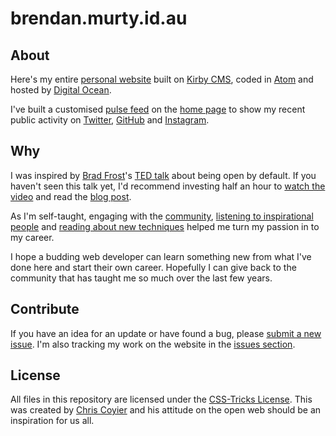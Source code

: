 brendan.murty.id.au
=======

## About ##

Here's my entire [personal website](http://brendan.murty.id.au) built on [Kirby CMS](http://getkirby.com/), coded in [Atom](https://atom.io/) and hosted by [Digital Ocean](http://digitalocean.com).

I've built a customised [pulse feed](https://github.com/brendanmurty/website/tree/master/site/snippets/libs_list.php#L3) on the [home page](https://github.com/brendanmurty/website/tree/master/site/templates/home.php#L9) to show my recent public activity on [Twitter](https://twitter.com/brendanmurty), [GitHub](https://github.com/brendanmurty) and [Instagram](https://instagram.com/brendan.murty).

## Why ##

I was inspired by [Brad Frost](https://github.com/bradfrost)'s [TED talk](https://twitter.com/brad_frost/status/476515058738925568) about being open by default. If you haven't seen this talk yet, I'd recommend investing half an hour to [watch the video](https://www.youtube.com/watch?v=7rW9vTrN6OU) and read the [blog post](http://bradfrostweb.com/blog/post/creative-exhaust/).

As I'm self-taught, engaging with the [community](https://twitter.com/brendanmurty/lists/web-design/members), [listening to inspirational people](http://boagworld.com/show) and [reading about new techniques](https://signalvnoise.com/programming) helped me turn my passion in to my career.

I hope a budding web developer can learn something new from what I've done here and start their own career. Hopefully I can give back to the community that has taught me so much over the last few years.

## Contribute ##

If you have an idea for an update or have found a bug, please [submit a new issue](https://github.com/brendanmurty/website/issues/new?assignee=brendanmurty). I'm also tracking my work on the website in the [issues section](https://github.com/brendanmurty/website/issues).

## License ##

All files in this repository are licensed under the [CSS-Tricks License](https://github.com/brendanmurty/website/tree/master/license.md). This was created by [Chris Coyier](https://github.com/chriscoyier/) and his attitude on the open web should be an inspiration for us all.
